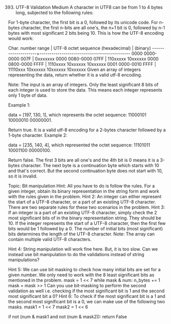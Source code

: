 393. UTF-8 Validation
Medium
A character in UTF8 can be from 1 to 4 bytes long, subjected to the following rules:

For 1-byte character, the first bit is a 0, followed by its unicode code.
For n-bytes character, the first n-bits are all one's, the n+1 bit is 0, followed by n-1 bytes with most significant 2 bits being 10.
This is how the UTF-8 encoding would work:

   Char. number range  |        UTF-8 octet sequence
      (hexadecimal)    |              (binary)
   --------------------+---------------------------------------------
   0000 0000-0000 007F | 0xxxxxxx
   0000 0080-0000 07FF | 110xxxxx 10xxxxxx
   0000 0800-0000 FFFF | 1110xxxx 10xxxxxx 10xxxxxx
   0001 0000-0010 FFFF | 11110xxx 10xxxxxx 10xxxxxx 10xxxxxx
Given an array of integers representing the data, return whether it is a valid utf-8 encoding.

Note:
The input is an array of integers. Only the least significant 8 bits of each integer is used to store the data. This means each integer represents only 1 byte of data.

Example 1:

data = [197, 130, 1], which represents the octet sequence: 11000101 10000010 00000001.

Return true.
It is a valid utf-8 encoding for a 2-bytes character followed by a 1-byte character.
Example 2:

data = [235, 140, 4], which represented the octet sequence: 11101011 10001100 00000100.

Return false.
The first 3 bits are all one's and the 4th bit is 0 means it is a 3-bytes character.
The next byte is a continuation byte which starts with 10 and that's correct.
But the second continuation byte does not start with 10, so it is invalid.

Topic: Bit manipulation
Hint:
All you have to do is follow the rules. For a given integer, obtain its binary representation in the string form and work with the rules given in the problem.
Hint 2:
An integer can either represent the start of a UTF-8 character, or a part of an existing UTF-8 character. There are two separate rules for these two scenarios in the problem.
Hint 3:
If an integer is a part of an existing UTF-8 character, simply check the 2 most significant bits of in the binary representation string. They should be 10. If the integer represents the start of a UTF-8 character, then the first few bits would be 1 followed by a 0. The number of initial bits (most significant) bits determines the length of the UTF-8 character. 
Note: The array can contain multiple valid UTF-8 characters.

Hint 4:
String manipulation will work fine here. But, it is too slow. Can we instead use bit manipulation to do the validations instead of string manipulations?

Hint 5:
We can use bit masking to check how many initial bits are set for a given number. We only need to work with the 8 least significant bits as mentioned in the problem.
mask = 1 << 7
while mask & num:
    n_bytes += 1
    mask = mask >> 1
Can you use bit-masking to perform the second validation as well i.e. checking if the most significant bit is 1 and the second most significant bit a 0?
Hint 6:
To check if the most significant bit is a 1 and the second most significant bit is a 0, we can make use of the following two masks.
mask1 = 1 << 7
mask2 = 1 << 6

if not (num & mask1 and not (num & mask2)):
    return False
